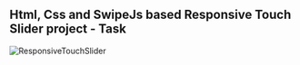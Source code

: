 Html, Css and SwipeJs based Responsive Touch Slider project - Task
---

![ResponsiveTouchSlider](https://github.com/r4nd3l/ResponsiveTouchSlider/blob/master/img/sample.gif)
